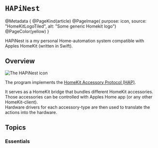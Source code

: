 # ``HAPiNest``

@Metadata {
    @PageKind(article)
    @PageImage(
           purpose: icon, 
           source: "HomeKitLogoTiled", 
           alt: "Some generic Homekit logo")
    @PageColor(yellow)
}

HAPiNest is a my personal Home-automation system compatible with Apples HomeKit (written in Swift).

## Overview

![The HAPiNest icon](icon_256x256.png)


The program implements the  [HomeKit Accessory Protocol (HAP)](./Resources/HAP-Specification-Non-Commercial-Version.pdf).  

It serves as a HomeKit bridge that bundles different HomeKit accessories.  
Those accessories can be controlled with Apples Home app (or any other HomeKit-client).  
Hardware drivers for each accessory-type are then used to translate the actions into the hardware.

## Topics

### Essentials



